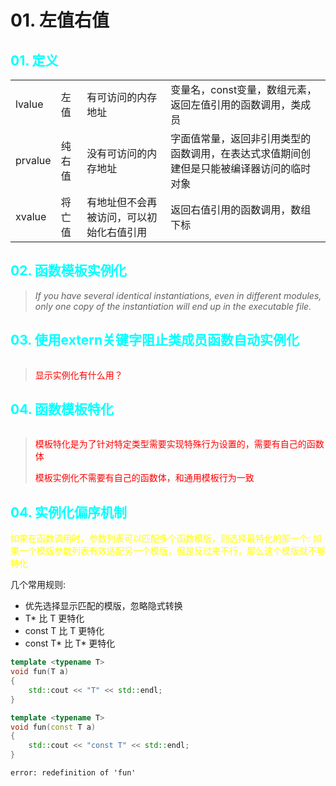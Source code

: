 # 01. 左值右值

## <font color=cyan>01. 定义</font>

|         |        |                                          |                                                              |
| ------- | :----- | :--------------------------------------- | :----------------------------------------------------------- |
| lvalue  | 左值   | 有可访问的内存地址                       | 变量名，const变量，数组元素，返回左值引用的函数调用，类成员  |
| prvalue | 纯右值 | 没有可访问的内存地址                     | 字面值常量，返回非引用类型的函数调用，在表达式求值期间创建但是只能被编译器访问的临时对象 |
| xvalue  | 将亡值 | 有地址但不会再被访问，可以初始化右值引用 | 返回右值引用的函数调用，数组下标                             |

## <font color=cyan>02. 函数模板实例化</font>

> *If you have several identical instantiations, even in different modules, only one copy of the instantiation will end up in the executable file.*

## <font color=cyan>03. 使用extern关键字阻止类成员函数自动实例化</font>

```c++

```

> <font color=red>显示实例化有什么用？</font>

## <font color=cyan>04. 函数模板特化</font>

```c++

```

> <font color=red>模板特化是为了针对特定类型需要实现特殊行为设置的，需要有自己的函数体</font>
>
> <font color=red>模板实例化不需要有自己的函数体，和通用模板行为一致</font>

## <font color=cyan>04. 实例化偏序机制</font>

<font color=yellow>如果在函数调用时，参数列表可以匹配多个函数模版，则选择最特化的那一个: 如果一个模版参数列表有效适配另一个模版，但是反过来不行，那么这个模版就不够特化</font> 

几个常用规则:

* 优先选择显示匹配的模版，忽略隐式转换
* T* 比 T 更特化
* const T 比 T 更特化
* const T* 比 T* 更特化

```c++
template <typename T>
void fun(T a)
{
    std::cout << "T" << std::endl;
}

template <typename T>
void fun(const T a)
{
    std::cout << "const T" << std::endl;
}
```

```shell
error: redefinition of 'fun'
```



